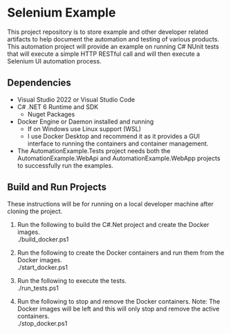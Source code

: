 # Selenium Example

This project repository is to store example and other developer related artifacts to help document the automation and testing of various products. This automation project will provide an example on running C# NUnit tests that will execute a simple HTTP RESTful call and will then execute a Selenium UI automation process.

## Dependencies

* Visual Studio 2022 or Visual Studio Code
* C# .NET 6 Runtime and SDK
  * Nuget Packages
* Docker Engine or Daemon installed and running
  * If on Windows use Linux support (WSL)
  * I use Docker Desktop and recommend it as it provides a GUI interface to running the containers and container management.
* The AutomationExample.Tests project needs both the AutomationExample.WebApi and AutomationExample.WebApp projects to successfully run the examples.

## Build and Run Projects

These instructions will be for running on a local developer machine after cloning the project.

1. Run the following to build the C#.Net project and create the Docker images.</br>
./build_docker.ps1

2. Run the following to create the Docker containers and run them from the Docker images.</br>
./start_docker.ps1

3. Run the following to execute the tests.</br>
./run_tests.ps1

4. Run the following to stop and remove the Docker containers. Note: The Docker images will be left and this will only stop and remove the active containers.</br>
./stop_docker.ps1
